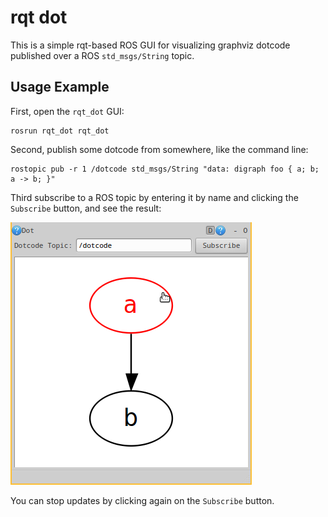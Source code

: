 rqt dot
=======

This is a simple rqt-based ROS GUI for visualizing graphviz dotcode
published over a ROS `std_msgs/String` topic.

## Usage Example

First, open the `rqt_dot` GUI:

```
rosrun rqt_dot rqt_dot
```

Second, publish some dotcode from somewhere, like the command line:

```
rostopic pub -r 1 /dotcode std_msgs/String "data: digraph foo { a; b; a -> b; }"
```

Third subscribe to a ROS topic by entering it by name and clicking
the `Subscribe` button, and see the result:

![](doc/rqt_dot.png)

You can stop updates by clicking again on the `Subscribe` button.
